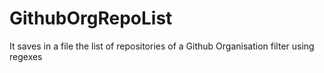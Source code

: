 # GithubOrgRepoList
It saves in a file the list of repositories of a Github Organisation filter using regexes
